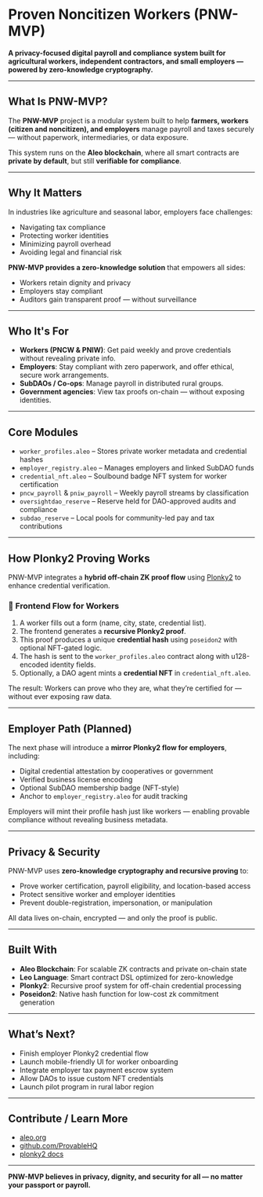 # Proven Noncitizen Workers (PNW-MVP)

**A privacy-focused digital payroll and compliance system built for agricultural workers, independent contractors, and small employers — powered by zero-knowledge cryptography.**

---

## What Is PNW-MVP?

The **PNW-MVP** project is a modular system built to help **farmers, workers (citizen and noncitizen), and employers** manage payroll and taxes securely — without paperwork, intermediaries, or data exposure.

This system runs on the **Aleo blockchain**, where all smart contracts are **private by default**, but still **verifiable for compliance**.

---

## Why It Matters

In industries like agriculture and seasonal labor, employers face challenges:

- Navigating tax compliance
- Protecting worker identities
- Minimizing payroll overhead
- Avoiding legal and financial risk

**PNW-MVP provides a zero-knowledge solution** that empowers all sides:

- Workers retain dignity and privacy
- Employers stay compliant
- Auditors gain transparent proof — without surveillance

---

## Who It's For

- **Workers (PNCW & PNIW)**: Get paid weekly and prove credentials without revealing private info.
- **Employers**: Stay compliant with zero paperwork, and offer ethical, secure work arrangements.
- **SubDAOs / Co-ops**: Manage payroll in distributed rural groups.
- **Government agencies**: View tax proofs on-chain — without exposing identities.

---

## Core Modules

- `worker_profiles.aleo` – Stores private worker metadata and credential hashes
- `employer_registry.aleo` – Manages employers and linked SubDAO funds
- `credential_nft.aleo` – Soulbound badge NFT system for worker certification
- `pncw_payroll` & `pniw_payroll` – Weekly payroll streams by classification
- `oversightdao_reserve` – Reserve held for DAO-approved audits and compliance
- `subdao_reserve` – Local pools for community-led pay and tax contributions

---

## How Plonky2 Proving Works

PNW-MVP integrates a **hybrid off-chain ZK proof flow** using [Plonky2](https://github.com/mir-protocol/plonky2) to enhance credential verification.

### 🔧 Frontend Flow for Workers

1. A worker fills out a form (name, city, state, credential list).
2. The frontend generates a **recursive Plonky2 proof**.
3. This proof produces a unique **credential hash** using `poseidon2` with optional NFT-gated logic.
4. The hash is sent to the `worker_profiles.aleo` contract along with u128-encoded identity fields.
5. Optionally, a DAO agent mints a **credential NFT** in `credential_nft.aleo`.

The result: Workers can prove who they are, what they’re certified for — without ever exposing raw data.

---

## Employer Path (Planned)

The next phase will introduce a **mirror Plonky2 flow for employers**, including:

- Digital credential attestation by cooperatives or government
- Verified business license encoding
- Optional SubDAO membership badge (NFT-style)
- Anchor to `employer_registry.aleo` for audit tracking

Employers will mint their profile hash just like workers — enabling provable compliance without revealing business metadata.

---

## Privacy & Security

PNW-MVP uses **zero-knowledge cryptography and recursive proving** to:

- Prove worker certification, payroll eligibility, and location-based access
- Protect sensitive worker and employer identities
- Prevent double-registration, impersonation, or manipulation

All data lives on-chain, encrypted — and only the proof is public.

---

## Built With

- **Aleo Blockchain**: For scalable ZK contracts and private on-chain state
- **Leo Language**: Smart contract DSL optimized for zero-knowledge
- **Plonky2**: Recursive proof system for off-chain credential processing
- **Poseidon2**: Native hash function for low-cost zk commitment generation

---

## What’s Next?

- Finish employer Plonky2 credential flow
- Launch mobile-friendly UI for worker onboarding
- Integrate employer tax payment escrow system
- Allow DAOs to issue custom NFT credentials
- Launch pilot program in rural labor region

---

## Contribute / Learn More

- [aleo.org](https://aleo.org)
- [github.com/ProvableHQ](https://github.com/ProvableHQ)
- [plonky2 docs](https://docs.polygon.technology/plonky2/)

---

**PNW-MVP believes in privacy, dignity, and security for all — no matter your passport or payroll.**
